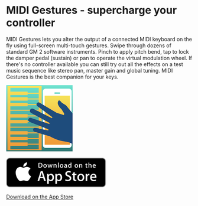 # MIDI Gestures - supercharge your controller

MIDI Gestures lets you alter the output of a connected MIDI keyboard on the fly using full-screen multi-touch gestures. Swipe through dozens of standard GM 2 software instruments. Pinch to apply pitch bend, tap to lock the damper pedal (sustain) or pan to operate the virtual modulation wheel. If there's no controller available you can still try out all the effects on a test music sequence like stereo pan, master gain and global tuning. MIDI Gestures is the best companion for your keys.

![MIDI Gestures logo](MidiGestures180.png "MIDI Gestures")

![Download on the App Store badge](Download_on_the_App_Store_Badge_US-UK_135x40.svg "Download on the App Store")

[Download on the App Store](https://itunes.apple.com/us/app/midi-gestures-supercharge-your-controller/id1258753909?ls=1&mt=8)
